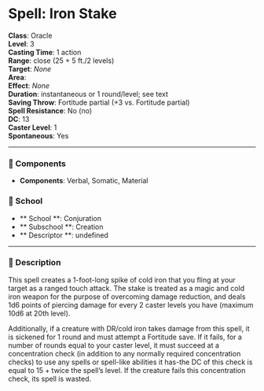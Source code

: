 
# Spell: Iron Stake
**Class**: Oracle  
**Level**: 3  
**Casting Time**: 1 action  
**Range**: close (25 + 5 ft./2 levels)  
**Target**: _None_  
**Area**:   
**Effect**: _None_  
**Duration**: instantaneous or 1 round/level; see text  
**Saving Throw**: Fortitude partial (+3 vs. Fortitude partial)  
**Spell Resistance**: No (no)  
**DC**: 13  
**Caster Level**: 1  
**Spontaneous**: Yes

---

### 🔮 Components
- **Components**: Verbal, Somatic, Material

### 🏫 School
- ** School **: Conjuration
- ** Subschool **: Creation
- ** Descriptor **: undefined
---

### 📜 Description
This spell creates a 1-foot-long spike of cold iron that you fling at your target as a ranged touch attack. The stake is treated as a magic and cold iron weapon for the purpose of overcoming damage reduction, and deals 1d6 points of piercing damage for every 2 caster levels you have (maximum 10d6 at 20th level). 

Additionally, if a creature with DR/cold iron takes damage from this spell, it is sickened for 1 round and must attempt a Fortitude save. If it fails, for a number of rounds equal to your caster level, it must succeed at a concentration check (in addition to any normally required concentration checks) to use any spells or spell-like abilities it has-the DC of this check is equal to 15 + twice the spell’s level. If the creature fails this concentration check, its spell is wasted.

